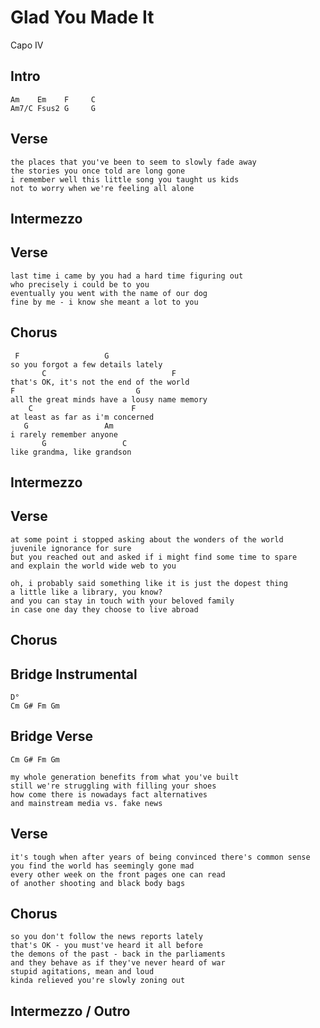 # Glad You Made It

Capo IV

## Intro

	Am    Em    F     C
	Am7/C Fsus2 G     G

## Verse

	the places that you've been to seem to slowly fade away
	the stories you once told are long gone
	i remember well this little song you taught us kids
	not to worry when we're feeling all alone

## Intermezzo

## Verse

	last time i came by you had a hard time figuring out
	who precisely i could be to you
	eventually you went with the name of our dog
	fine by me - i know she meant a lot to you

## Chorus

	 F                   G
	so you forgot a few details lately
	       C                            F
	that's OK, it's not the end of the world
	F                           G
	all the great minds have a lousy name memory
	    C                      F
	at least as far as i'm concerned
	   G                 Am
	i rarely remember anyone
	       G                 C
	like grandma, like grandson

## Intermezzo

## Verse

	at some point i stopped asking about the wonders of the world
	juvenile ignorance for sure
	but you reached out and asked if i might find some time to spare
	and explain the world wide web to you

	oh, i probably said something like it is just the dopest thing
	a little like a library, you know?
	and you can stay in touch with your beloved family
	in case one day they choose to live abroad

## Chorus

## Bridge Instrumental

	D°
	Cm G# Fm Gm

## Bridge Verse

	Cm G# Fm Gm

	my whole generation benefits from what you've built
	still we're struggling with filling your shoes
	how come there is nowadays fact alternatives
	and mainstream media vs. fake news

## Verse

	it's tough when after years of being convinced there's common sense
	you find the world has seemingly gone mad
	every other week on the front pages one can read
	of another shooting and black body bags

## Chorus

	so you don't follow the news reports lately
	that's OK - you must've heard it all before
	the demons of the past - back in the parliaments
	and they behave as if they've never heard of war
	stupid agitations, mean and loud
	kinda relieved you're slowly zoning out

## Intermezzo / Outro
